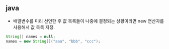 ## java
- 배열변수를 미리 선언한 후 값 목록들이 나중에 결정되는 상황이라면 new 연산자를 사용해서 값 목록 지정.
``` java
String[] names = null;
names = new String[]("aaa", "bbb", "ccc");
```
